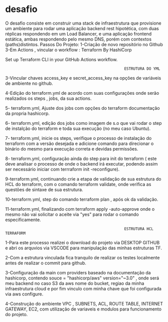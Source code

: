 # desafio
O desafio consiste em construir uma stack de infraestrutura que provisione um ambiente para rodar uma aplicação backend rest hipotética, com duas réplicas respondendo em
um Load Balancer, e uma aplicação frontend estática, ambas respondendo pelo mesmo DNS, porém com contextos (paths)distintos.
Passos Do Projeto:
1-Criação de novo repositório no Github
3-Em Actions , vincular o workflow :
Terraform
By HashiCorp

Set up Terraform CLI in your GitHub Actions workflow.


                                                         ESTRUTURA DO YML
3-Vincular chaves access_key e secret_access_key na opções de variáveis de ambiente no github.

4-Edição do terraform.yml de acordo com suas configurações onde serão realizados os steps , jobs, da sua actions.

5- terraform.yml, Ajuste dos jobs com opções do terraform documentação da propria hashicorp.

6- terraform.yml, edição dos jobs como imagem de s.o que vai rodar o step de instalção do terraform e toda sua execução (no meu caso Ubuntu).

7- terraform.yml, inicie os steps, verifique o processo de instalação do terraform com a versão desejada e adicione comando para direcionar o binário do mesmo para execução correta e devidas permissões.

8- terraform.yml, configuração ainda do step para init do terraform ( este deve analisar o processo de onde o backend irá executar, podendo assim ser necessário iniciar com terrraform init -reconfigure).

9-terraform.yml, continuando crie a etapa de validação de sua estrutura do HCL do terraform, com o comando terraform validate, onde verifica as questões de sintaxe de sua estrutura.

10-terraform.yml, step do comando terraform plan , após ok da validação.

11-terraform.yml, finalizando com terraform apply -auto-approve onde o mesmo não vai solicitar o aceite via "yes" para rodar o comando especificamente.

                                                         ESTRUTURA HCL TERRAFORM
1-Para este processo realizei o download do projeto via DESKTOP GITHUB e abri os arquvios via VSCODE para manipulação das minhas estruturas TF.

2-Com a estrutura vinculada fica tranquilo de realizar os testes localmente antes de realizar o commit para github.

3-Configuração da main com providers baseado na documentação da hashicorp, contendo souce = "hashicorp/aws" version="~3.0" , onde será meu backend no caso S3 da aws nome do bucket, regiao da minha infraestrutura cloud e por fim vinculo com minha chave que foi configurada via aws configure.

4-Construção do ambiente VPC , SUBNETS, ACL, ROUTE TABLE, INTERNET GATEWAY, EC2, com utilização de variaveis e modulos para funcionamento do projeto.

